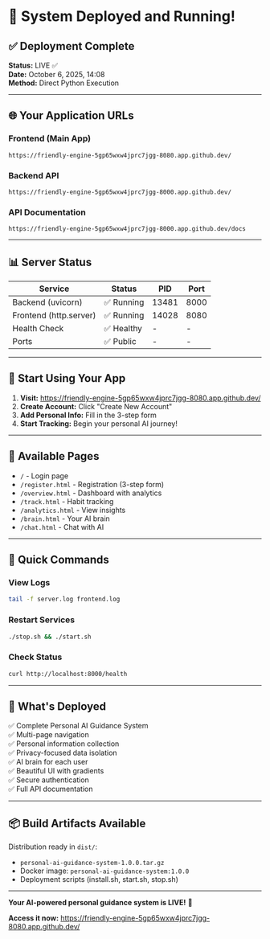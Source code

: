 # 🎉 System Deployed and Running!

## ✅ Deployment Complete

**Status:** LIVE ✅  
**Date:** October 6, 2025, 14:08  
**Method:** Direct Python Execution  

---

## 🌐 Your Application URLs

### Frontend (Main App)
```
https://friendly-engine-5gp65wxw4jprc7jgg-8080.app.github.dev/
```

### Backend API
```
https://friendly-engine-5gp65wxw4jprc7jgg-8000.app.github.dev/
```

### API Documentation
```
https://friendly-engine-5gp65wxw4jprc7jgg-8000.app.github.dev/docs
```

---

## 📊 Server Status

| Service | Status | PID | Port |
|---------|--------|-----|------|
| Backend (uvicorn) | ✅ Running | 13481 | 8000 |
| Frontend (http.server) | ✅ Running | 14028 | 8080 |
| Health Check | ✅ Healthy | - | - |
| Ports | ✅ Public | - | - |

---

## 🚀 Start Using Your App

1. **Visit:** https://friendly-engine-5gp65wxw4jprc7jgg-8080.app.github.dev/
2. **Create Account:** Click "Create New Account"
3. **Add Personal Info:** Fill in the 3-step form
4. **Start Tracking:** Begin your personal AI journey!

---

## 📱 Available Pages

- `/` - Login page
- `/register.html` - Registration (3-step form)
- `/overview.html` - Dashboard with analytics
- `/track.html` - Habit tracking
- `/analytics.html` - View insights
- `/brain.html` - Your AI brain
- `/chat.html` - Chat with AI

---

## 🎯 Quick Commands

### View Logs
```bash
tail -f server.log frontend.log
```

### Restart Services
```bash
./stop.sh && ./start.sh
```

### Check Status
```bash
curl http://localhost:8000/health
```

---

## 🎊 What's Deployed

✅ Complete Personal AI Guidance System  
✅ Multi-page navigation  
✅ Personal information collection  
✅ Privacy-focused data isolation  
✅ AI brain for each user  
✅ Beautiful UI with gradients  
✅ Secure authentication  
✅ Full API documentation  

---

## 📦 Build Artifacts Available

Distribution ready in `dist/`:
- `personal-ai-guidance-system-1.0.0.tar.gz`
- Docker image: `personal-ai-guidance-system:1.0.0`
- Deployment scripts (install.sh, start.sh, stop.sh)

---

**Your AI-powered personal guidance system is LIVE!** 🚀

**Access it now:** https://friendly-engine-5gp65wxw4jprc7jgg-8080.app.github.dev/
